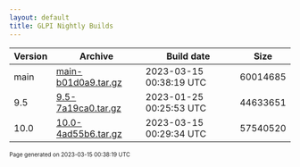 ```yaml
---
layout: default
title: GLPI Nightly Builds
---
```


Version|Archive|Build date|Size
---|---|---|---
main|[main-b01d0a9.tar.gz](main-b01d0a9.tar.gz)|2023-03-15 00:38:19 UTC|60014685
9.5|[9.5-7a19ca0.tar.gz](9.5-7a19ca0.tar.gz)|2023-01-25 00:25:53 UTC|44633651
10.0|[10.0-4ad55b6.tar.gz](10.0-4ad55b6.tar.gz)|2023-03-15 00:29:34 UTC|57540520

<font size="1">Page generated on 2023-03-15 00:38:19 UTC</font>
